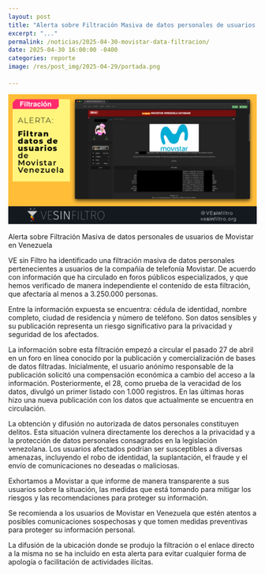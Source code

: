 ```yaml
---
layout: post
title: "Alerta sobre Filtración Masiva de datos personales de usuarios de Movistar en Venezuela"
excerpt: "..."
permalink: /noticias/2025-04-30-movistar-data-filtracion/
date: 2025-04-30 16:00:00 -0400
categories: reporte
image: /res/post_img/2025-04-29/portada.png

---
```


<p class="cover"><img class="" src="/res/post_img/2025-04-29/portada.png"></p>

Alerta sobre Filtración Masiva de datos personales de usuarios de Movistar en Venezuela

VE sin Filtro ha identificado una filtración masiva de datos personales pertenecientes a usuarios de la compañía de telefonía Movistar. De acuerdo con información que ha circulado en foros públicos especializados, y que hemos verificado de manera independiente el contenido de esta filtración, que  afectaría al menos a 3.250.000 personas.

Entre la información expuesta se encuentra: cédula de identidad, nombre completo, ciudad de residencia y número de teléfono. Son datos sensibles y su publicación representa un riesgo significativo para la privacidad y seguridad de los afectados. 

La información sobre esta filtración empezó a circular el pasado 27 de abril en un foro en línea conocido por la publicación y comercialización de bases de datos filtradas. Inicialmente, el usuario anónimo responsable de la publicación solicitó una compensación económica a cambio del acceso a la información. Posteriormente, el 28, como prueba de la veracidad de los datos, divulgó un primer listado con 1.000 registros. En las últimas horas hizo una nueva publicación con los datos que actualmente se encuentra en circulación.

La obtención y difusión no autorizada de datos personales constituyen delitos. Esta situación vulnera directamente los derechos a la privacidad y a la protección de datos personales consagrados en la legislación venezolana. Los usuarios afectados podrían ser susceptibles a diversas amenazas, incluyendo el robo de identidad, la suplantación, el fraude y el envío de comunicaciones no deseadas o maliciosas.

Exhortamos a Movistar a que informe de manera transparente a sus usuarios sobre la situación, las medidas que está tomando para mitigar los riesgos y las recomendaciones para proteger su información.

Se recomienda a los usuarios de Movistar en Venezuela que estén atentos a posibles comunicaciones sospechosas y que tomen medidas preventivas para proteger su información personal.

La difusión de la ubicación donde se produjo la filtración o el enlace directo a la misma no se ha incluido en esta alerta para evitar cualquier forma de apología o facilitación de actividades ilícitas.
